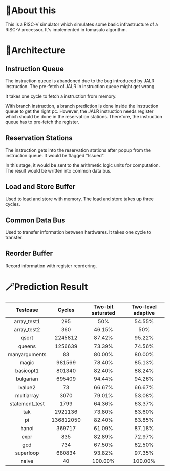 # 👋About this

This is a RISC-V simulator which simulates some basic infrastructure of a RISC-V processor. It's implemented in tomasulo algorithm.

# 🛞Architecture

## Instruction Queue

The instruction queue is abandoned due to the bug introduced by JALR instruction. The pre-fetch of JALR in instruction queue might get wrong.

It takes one cycle to fetch a instruction from memory.

With branch instruction, a branch prediction is done inside the instruction queue to get the right pc. However, the JALR instruction needs register which should be done in the reservation stations. Therefore, the instruction queue has to pre-fetch the register.

## Reservation Stations

The instruction gets into the reservation stations after popup from the instruction queue. It would be flagged "Issued".

In this stage, it would be sent to the arithmetic logic units for computation. The result would be written into common data bus.

## Load and Store Buffer

Used to load and store with memory. The load and store takes up three cycles.

## Common Data Bus

Used to transfer information between hardwares. It takes one cycle to transfer.

## Reorder Buffer

Record information with register reordering.

# 🪄Prediction Result

|    Testcase    |  Cycles   | Two-bit saturated | Two-level adaptive |
| :------------: | :-------: | :---------------: | :----------------: |
|  array_test1   |    295    |        50%        |       54.55%       |
|  array_test2   |    360    |      46.15%       |        50%         |
|     qsort      |  2245812  |      87.42%       |       95.22%       |
|     queens     |  1256639  |      73.39%       |       74.56%       |
| manyarguments  |    83     |      80.00%       |       80.00%       |
|     magic      |  981569   |      78.40%       |       85.13%       |
|   basicopt1    |  801340   |      82.40%       |       88.24%       |
|   bulgarian    |  695409   |      94.44%       |       94.26%       |
|    lvalue2     |    73     |      66.67%       |       66.67%       |
|   multiarray   |   3070    |      79.01%       |       53.08%       |
| statement_test |   1799    |      64.36%       |       63.37%       |
|      tak       |  2921136  |      73.80%       |       83.60%       |
|       pi       | 136812050 |      82.40%       |       83.85%       |
|     hanoi      |  369717   |      61.09%       |       87.18%       |
|      expr      |    835    |      82.89%       |       72.97%       |
|      gcd       |    734    |      67.50%       |       62.50%       |
|   superloop    |  680834   |      93.82%       |       97.35%       |
|     naive      |    40     |      100.00%      |      100.00%       |

